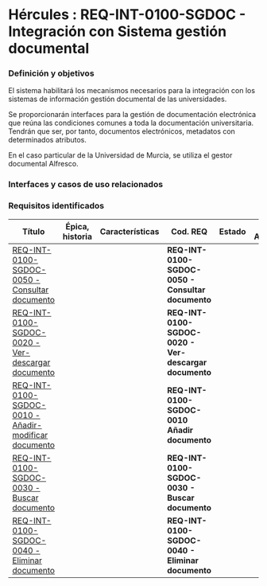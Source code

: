 # Hércules : REQ\-INT\-0100\-SGDOC \- Integración con Sistema gestión documental







### Definición y objetivos

El sistema habilitará los mecanismos necesarios para la integración con los sistemas de información gestión documental de las universidades.

Se proporcionarán interfaces para la gestión de documentación electrónica que reúna las condiciones comunes a toda la documentación universitaria. Tendrán que ser, por tanto, documentos electrónicos, metadatos con determinados atributos.

En el caso particular de la Universidad de Murcia, se utiliza el gestor documental Alfresco.

### Interfaces y casos de uso relacionados





















### Requisitos identificados



| Título | Épica, historia | Características | Cod. REQ | Estado | Fec. Aprobación | Frecuencia | M. Consumidor | Ver. Objetivo | Ver. REQ |
| --- | --- | --- | --- | --- | --- | --- | --- | --- | --- |
| [REQ\-INT\-0100\-SGDOC\-0050 \- Consultar documento](/confluence/display/HERCULES/REQ-INT-0100-SGDOC-0050+-+Consultar+documento "/confluence/display/HERCULES/REQ-INT-0100-SGDOC-0050+-+Consultar+documento") |  |  | **REQ\-INT\-0100\-SGDOC\-0050 \- Consultar documento** |  |  |  |  |  | 1\.0\.0 |
| [REQ\-INT\-0100\-SGDOC\-0020 \- Ver\-descargar documento](/confluence/display/HERCULES/REQ-INT-0100-SGDOC-0020+-+Ver-descargar+documento "/confluence/display/HERCULES/REQ-INT-0100-SGDOC-0020+-+Ver-descargar+documento") |  |  | **REQ\-INT\-0100\-SGDOC\-0020 \- Ver\-descargar documento** |  |  |  |  |  | 1\.0\.0 |
| [REQ\-INT\-0100\-SGDOC\-0010 \- Añadir\-modificar documento](https://confluence.um.es/confluence/pages/viewpage.action?pageId=597853180 "/confluence/pages/viewpage.action?pageId=597853180") |  |  | **REQ\-INT\-0100\-SGDOC\-0010 Añadir documento** |  |  |  |  |  | 1\.0\.0 |
| [REQ\-INT\-0100\-SGDOC\-0030 \- Buscar documento](/confluence/display/HERCULES/REQ-INT-0100-SGDOC-0030+-+Buscar+documento "/confluence/display/HERCULES/REQ-INT-0100-SGDOC-0030+-+Buscar+documento") |  |  | **REQ\-INT\-0100\-SGDOC\-0030 \- Buscar documento** |  |  |  |  |  | 1\.0\.0 |
| [REQ\-INT\-0100\-SGDOC\-0040 \- Eliminar documento](/confluence/display/HERCULES/REQ-INT-0100-SGDOC-0040+-+Eliminar+documento "/confluence/display/HERCULES/REQ-INT-0100-SGDOC-0040+-+Eliminar+documento") |  |  | **REQ\-INT\-0100\-SGDOC\-0040 \- Eliminar documento** |  |  |  |  |  | 1\.0\.0 |







